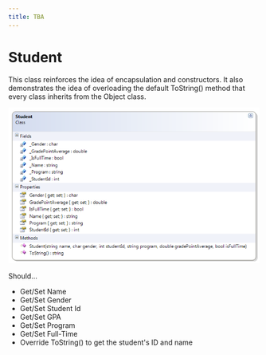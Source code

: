 ```yaml
---
title: TBA
---
```

# Student

This class reinforces the idea of encapsulation and constructors. It also demonstrates the idea of overloading the default ToString() method that every class inherits from the Object class.

![Student Class Diagram](./D-Student.png)

Should…
* Get/Set Name
* Get/Set Gender
* Get/Set Student Id
* Get/Set GPA
* Get/Set Program
* Get/Set Full-Time
* Override ToString() to get the student's ID and name
